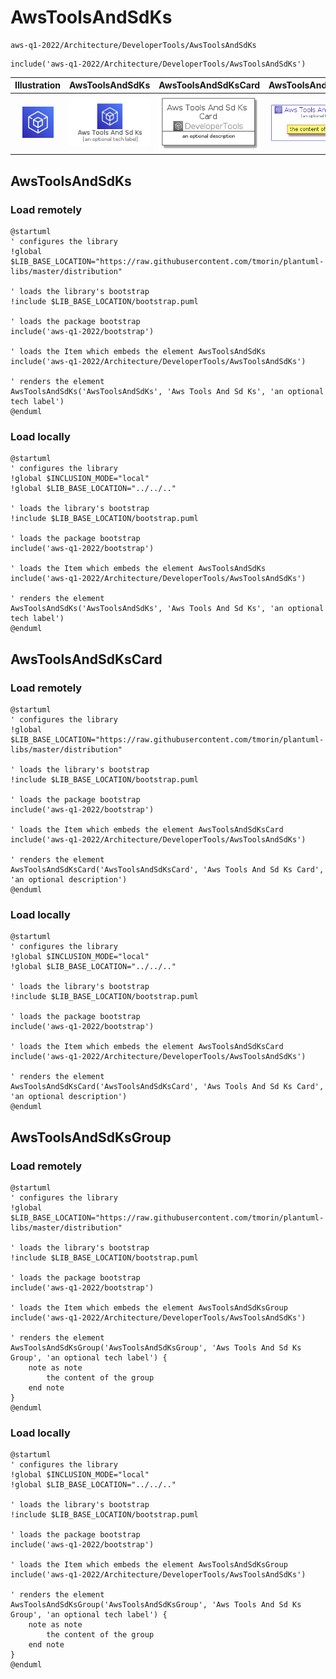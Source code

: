 # AwsToolsAndSdKs


```text
aws-q1-2022/Architecture/DeveloperTools/AwsToolsAndSdKs
```

```text
include('aws-q1-2022/Architecture/DeveloperTools/AwsToolsAndSdKs')
```



| Illustration | AwsToolsAndSdKs | AwsToolsAndSdKsCard | AwsToolsAndSdKsGroup |
| :---: | :---: | :---: | :---: |
| ![illustration for Illustration](../../../aws-q1-2022/Architecture/DeveloperTools/AwsToolsAndSdKs.png) | ![illustration for AwsToolsAndSdKs](../../../aws-q1-2022/Architecture/DeveloperTools/AwsToolsAndSdKs.Local.png) | ![illustration for AwsToolsAndSdKsCard](../../../aws-q1-2022/Architecture/DeveloperTools/AwsToolsAndSdKsCard.Local.png) | ![illustration for AwsToolsAndSdKsGroup](../../../aws-q1-2022/Architecture/DeveloperTools/AwsToolsAndSdKsGroup.Local.png) |




## AwsToolsAndSdKs

### Load remotely
```plantuml
@startuml
' configures the library
!global $LIB_BASE_LOCATION="https://raw.githubusercontent.com/tmorin/plantuml-libs/master/distribution"

' loads the library's bootstrap
!include $LIB_BASE_LOCATION/bootstrap.puml

' loads the package bootstrap
include('aws-q1-2022/bootstrap')

' loads the Item which embeds the element AwsToolsAndSdKs
include('aws-q1-2022/Architecture/DeveloperTools/AwsToolsAndSdKs')

' renders the element
AwsToolsAndSdKs('AwsToolsAndSdKs', 'Aws Tools And Sd Ks', 'an optional tech label')
@enduml
```

### Load locally
```plantuml
@startuml
' configures the library
!global $INCLUSION_MODE="local"
!global $LIB_BASE_LOCATION="../../.."

' loads the library's bootstrap
!include $LIB_BASE_LOCATION/bootstrap.puml

' loads the package bootstrap
include('aws-q1-2022/bootstrap')

' loads the Item which embeds the element AwsToolsAndSdKs
include('aws-q1-2022/Architecture/DeveloperTools/AwsToolsAndSdKs')

' renders the element
AwsToolsAndSdKs('AwsToolsAndSdKs', 'Aws Tools And Sd Ks', 'an optional tech label')
@enduml
```

## AwsToolsAndSdKsCard

### Load remotely
```plantuml
@startuml
' configures the library
!global $LIB_BASE_LOCATION="https://raw.githubusercontent.com/tmorin/plantuml-libs/master/distribution"

' loads the library's bootstrap
!include $LIB_BASE_LOCATION/bootstrap.puml

' loads the package bootstrap
include('aws-q1-2022/bootstrap')

' loads the Item which embeds the element AwsToolsAndSdKsCard
include('aws-q1-2022/Architecture/DeveloperTools/AwsToolsAndSdKs')

' renders the element
AwsToolsAndSdKsCard('AwsToolsAndSdKsCard', 'Aws Tools And Sd Ks Card', 'an optional description')
@enduml
```

### Load locally
```plantuml
@startuml
' configures the library
!global $INCLUSION_MODE="local"
!global $LIB_BASE_LOCATION="../../.."

' loads the library's bootstrap
!include $LIB_BASE_LOCATION/bootstrap.puml

' loads the package bootstrap
include('aws-q1-2022/bootstrap')

' loads the Item which embeds the element AwsToolsAndSdKsCard
include('aws-q1-2022/Architecture/DeveloperTools/AwsToolsAndSdKs')

' renders the element
AwsToolsAndSdKsCard('AwsToolsAndSdKsCard', 'Aws Tools And Sd Ks Card', 'an optional description')
@enduml
```

## AwsToolsAndSdKsGroup

### Load remotely
```plantuml
@startuml
' configures the library
!global $LIB_BASE_LOCATION="https://raw.githubusercontent.com/tmorin/plantuml-libs/master/distribution"

' loads the library's bootstrap
!include $LIB_BASE_LOCATION/bootstrap.puml

' loads the package bootstrap
include('aws-q1-2022/bootstrap')

' loads the Item which embeds the element AwsToolsAndSdKsGroup
include('aws-q1-2022/Architecture/DeveloperTools/AwsToolsAndSdKs')

' renders the element
AwsToolsAndSdKsGroup('AwsToolsAndSdKsGroup', 'Aws Tools And Sd Ks Group', 'an optional tech label') {
    note as note
        the content of the group
    end note
}
@enduml
```

### Load locally
```plantuml
@startuml
' configures the library
!global $INCLUSION_MODE="local"
!global $LIB_BASE_LOCATION="../../.."

' loads the library's bootstrap
!include $LIB_BASE_LOCATION/bootstrap.puml

' loads the package bootstrap
include('aws-q1-2022/bootstrap')

' loads the Item which embeds the element AwsToolsAndSdKsGroup
include('aws-q1-2022/Architecture/DeveloperTools/AwsToolsAndSdKs')

' renders the element
AwsToolsAndSdKsGroup('AwsToolsAndSdKsGroup', 'Aws Tools And Sd Ks Group', 'an optional tech label') {
    note as note
        the content of the group
    end note
}
@enduml
```

